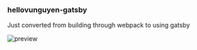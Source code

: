 ### hellovunguyen-gatsby

Just converted from building through webpack to using gatsby

![preview](./preview-toggle.gif)
